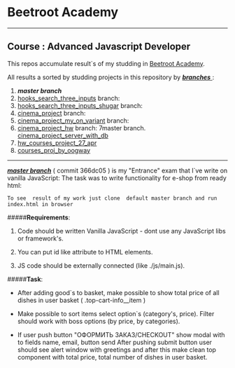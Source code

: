 # Beetroot Academy 
 ***  
## Course : Advanced Javascript Developer 
  This repos accumulate result`s of my studding in  [Beetroot Academy](https://beetroot.academy/en/).

  All results a sorted by studding projects in this repository by  [***branches*** ](https://github.com/Maksss2018/beetroot-test/branches): 
 1.  ***master branch***
 2. [hooks_search_three_inputs](https://github.com/Maksss2018/beetroot-test/tree/hooks_search_three_imputs) branch:
 3. [hooks_search_three_inputs_shugar](https://github.com/Maksss2018/beetroot-test/tree/hooks_search_three_inputs_shugar) branch:
 4. [cinema_project](https://github.com/Maksss2018/beetroot-test/tree/cinema_project) branch:
 5. [cinema_project_my_on_variant](https://github.com/Maksss2018/beetroot-test/tree/cinema_project_my_on_variant) branch:
 6. [cinema_project_hw](https://github.com/Maksss2018/beetroot-test/tree/cinema_project_hw) branch:
 7master branch. [cinema_project_server_with_db](https://github.com/Maksss2018/beetroot-test/tree/cinema_project_server_with_db)
 8. [hw_courses_project_27_apr](https://github.com/Maksss2018/beetroot-test/tree/hw_courses_project_27_apr)
 9. [courses_proj_by_oogway](https://github.com/Maksss2018/beetroot-test/tree/courses_proj_by_oogway)
 
 ---
 
  [***master branch***](https://github.com/Maksss2018/beetroot-test) ( commit 366dc05 ) is my  "Entrance" exam that I`ve write on vanilla JavaScript:
   The task  was  to  write functionality for e-shop from ready html: 
 
   ```To see  result of my work just clone  default master branch and run index.html in browser```  
 
 #####**Requirements**:  
 
  1. Code should be written Vanilla JavaScript - dont use any JavaScript libs or  framework's.
 
  2.  You can put id like attribute to HTML elements.
 
  3. JS code should be externally connected (like ./js/main.js).
 
 #####**Task**: 
  
* After adding good`s to basket, make  possible to show total price of all dishes in user basket
 ( .top-cart-info__item )

* Make possible to sort items select option`s (category's, price).
 Filter should work with boss options (by price, by categories).

* If user push button "ОФОРМИТЬ ЗАКАЗ/CHECKOUT" show modal with to fields name, email, button send
   After pushing submit button user should see alert window with greetings and after this make clean top component with total price, total number of dishes in user basket.
   
